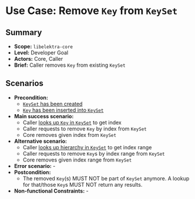 # Use Case: Remove `Key` from `KeySet`

## Summary

- **Scope:** `libelektra-core`
- **Level:** Developer Goal
- **Actors:** Core, Caller
- **Brief:** Caller removes `Key` from existing `KeySet`

## Scenarios

- **Precondition:**
  - [`KeySet` has been created](UC_keyset_create.md)
  - [`Key` has been inserted into `KeySet`](UC_keyset_insert.md)
- **Main success scenario:**
  - Caller [looks up `Key` in `KeySet`](UC_keyset_lookup_basic.md) to get index
  - Caller requests to remove `Key` by index from `KeySet`
  - Core removes given index from `KeySet`
- **Alternative scenario:**
  - Caller [looks up hierarchy in `KeySet`](UC_keyset_lookup_prefix.md) to get index range
  - Caller requests to remove `Key`s by index range from `KeySet`
  - Core removes given index range from `KeySet`
- **Error scenario:** -
- **Postcondition:**
  - The removed `Key`(s) MUST NOT be part of `KeySet` anymore.
    A lookup for that/those `Key`s MUST NOT return any results.
- **Non-functional Constraints:** -
